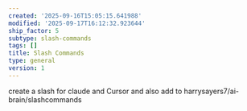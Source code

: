 ```yaml
---
created: '2025-09-16T15:05:15.641988'
modified: '2025-09-17T16:12:32.923644'
ship_factor: 5
subtype: slash-commands
tags: []
title: Slash Commands
type: general
version: 1
---
```


create a slash for claude and Cursor and also add to harrysayers7/ai-brain/slashcommands